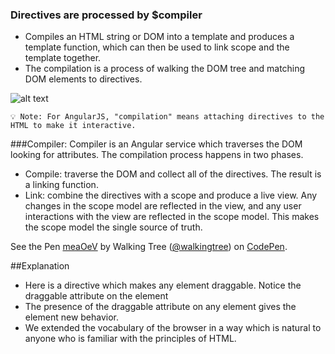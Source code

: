 ### Directives are processed by $compiler
*	Compiles an HTML string or DOM into a template and produces a template function, which can then be used to link scope and the template together.
*	The compilation is a process of walking the DOM tree and matching DOM elements to directives.

![alt text](https://github.com/ajit-kumar-azad/training/raw/master/Enterprise-App-Development-with-AngularJS/images/compiler.png "Compiler")

`💡 Note: For AngularJS, "compilation" means attaching directives to the HTML to make it interactive.`

###Compiler:
Compiler is an Angular service which traverses the DOM looking for attributes. The compilation process happens in two phases.
*	Compile: traverse the DOM and collect all of the directives. The result is a linking function.
*	Link: combine the directives with a scope and produce a live view. Any changes in the scope model are reflected in the view, and any user interactions with the view are reflected in the scope model. This makes the scope model the single source of truth.

<p data-height="268" data-theme-id="0" data-slug-hash="meaOeV" data-default-tab="result" data-user="walkingtree" class='codepen'>See the Pen <a href='http://codepen.io/walkingtree/pen/meaOeV/'>meaOeV</a> by Walking Tree (<a href='http://codepen.io/walkingtree'>@walkingtree</a>) on <a href='http://codepen.io'>CodePen</a>.</p>
<script async src="//assets.codepen.io/assets/embed/ei.js"></script>

##Explanation
* Here is a directive which makes any element draggable. Notice the draggable attribute on the <span> element
* The presence of the draggable attribute on any element gives the element new behavior. 
* We extended the vocabulary of the browser in a way which is natural to anyone who is familiar with the principles of HTML.
